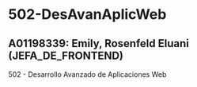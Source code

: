 # 502-DesAvanAplicWeb

## A01198339: Emily, Rosenfeld Eluani (JEFA_DE_FRONTEND)

502 - Desarrollo Avanzado de Aplicaciones Web
